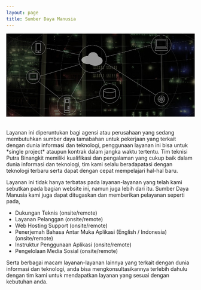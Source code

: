 ```yaml
---
layout: page
title: Sumber Daya Manusia
---
```


![Aplikasi Bisnis Terintegrasi](img/banner-2.jpg)

<br />
Layanan ini diperuntukan bagi agensi atau perusahaan yang sedang membutuhkan sumber daya tamabahan untuk pekerjaan yang terkait dengan dunia informasi dan teknologi, penggunaan layanan ini bisa untuk *single project* ataupun kontrak dalam jangka waktu tertentu.
Tim teknisi Putra Binangkit memiliki kualifikasi dan pengalaman yang cukup baik dalam dunia informasi dan teknologi, tim kami selalu beradapatasi dengan teknologi terbaru serta dapat dengan cepat mempelajari hal-hal baru.

Layanan ini tidak hanya terbatas pada layanan-layanan yang telah kami sebutkan pada bagian website ini, namun juga lebih dari itu. Sumber Daya Manusia kami juga dapat ditugaskan dan memberikan pelayanan seperti pada,

 - Dukungan Teknis (onsite/remote)
 - Layanan Pelanggan (onsite/remote)
 - Web Hosting Support (onsite/remote)
 - Penerjemah Bahasa Antar Muka Aplikasi (English / Indonesia)
   (onsite/remote)
 - Instruktur Penggunaan Aplikasi (onsite/remote)
 - Pengelolaan Media Sosial (onsite/remote)

Serta berbagai macam layanan-layanan lainnya yang terkait dengan dunia informasi dan teknologi, anda bisa mengkonsultasikannya terlebih dahulu dengan tim kami untuk mendapatkan layanan yang sesuai dengan kebutuhan anda.
 
